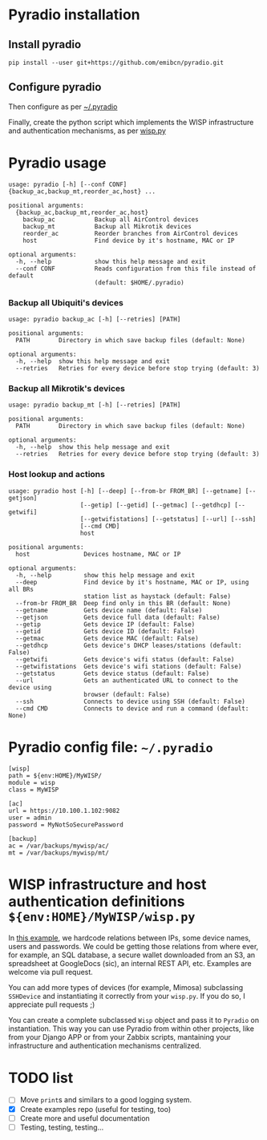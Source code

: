# Pyradio installation
## Install pyradio
```shell
pip install --user git+https://github.com/emibcn/pyradio.git
```

## Configure pyradio
Then configure as per [~/.pyradio](#pyradio-config-file-pyradio)

Finally, create the python script which implements the WISP infrastructure and authentication
mechanisms, as per [wisp.py](#wisp-infrastructure-and-host-authentication-definitions-envhomemywispwisppy)

# Pyradio usage
```
usage: pyradio [-h] [--conf CONF] {backup_ac,backup_mt,reorder_ac,host} ...

positional arguments:
  {backup_ac,backup_mt,reorder_ac,host}
    backup_ac           Backup all AirControl devices
    backup_mt           Backup all Mikrotik devices
    reorder_ac          Reorder branches from AirControl devices
    host                Find device by it's hostname, MAC or IP

optional arguments:
  -h, --help            show this help message and exit
  --conf CONF           Reads configuration from this file instead of default
                        (default: $HOME/.pyradio)
```


### Backup all Ubiquiti's devices
```
usage: pyradio backup_ac [-h] [--retries] [PATH]

positional arguments:
  PATH        Directory in which save backup files (default: None)

optional arguments:
  -h, --help  show this help message and exit
  --retries   Retries for every device before stop trying (default: 3)
```

### Backup all Mikrotik's devices
```
usage: pyradio backup_mt [-h] [--retries] [PATH]

positional arguments:
  PATH        Directory in which save backup files (default: None)

optional arguments:
  -h, --help  show this help message and exit
  --retries   Retries for every device before stop trying (default: 3)
```

### Host lookup and actions
```
usage: pyradio host [-h] [--deep] [--from-br FROM_BR] [--getname] [--getjson]
                    [--getip] [--getid] [--getmac] [--getdhcp] [--getwifi]
                    [--getwifistations] [--getstatus] [--url] [--ssh]
                    [--cmd CMD]
                    host

positional arguments:
  host               Devices hostname, MAC or IP

optional arguments:
  -h, --help         show this help message and exit
  --deep             Find device by it's hostname, MAC or IP, using all BRs
                     station list as haystack (default: False)
  --from-br FROM_BR  Deep find only in this BR (default: None)
  --getname          Gets device name (default: False)
  --getjson          Gets device full data (default: False)
  --getip            Gets device IP (default: False)
  --getid            Gets device ID (default: False)
  --getmac           Gets device MAC (default: False)
  --getdhcp          Gets device's DHCP leases/stations (default: False)
  --getwifi          Gets device's wifi status (default: False)
  --getwifistations  Gets device's wifi stations (default: False)
  --getstatus        Gets device status (default: False)
  --url              Gets an authenticated URL to connect to the device using
                     browser (default: False)
  --ssh              Connects to device using SSH (default: False)
  --cmd CMD          Connects to device and run a command (default: None)
```


# Pyradio config file: `~/.pyradio`
```
[wisp]
path = ${env:HOME}/MyWISP/
module = wisp
class = MyWISP

[ac]
url = https://10.100.1.102:9082
user = admin
password = MyNotSoSecurePassword

[backup]
ac = /var/backups/mywisp/ac/
mt = /var/backups/mywisp/mt/
```

# WISP infrastructure and host authentication definitions `${env:HOME}/MyWISP/wisp.py`
In [this example](/examples/Wisp_1.py), we hardcode relations between IPs, some device names, users and passwords. We could be getting those relations from where ever, for example, an SQL database, a secure wallet downloaded from an S3, an spreadsheet at GoogleDocs (sic), an internal REST API, etc. Examples are welcome via pull request.

You can add more types of devices (for example, Mimosa) subclassing `SSHDevice` and instantiating it correctly from your `wisp.py`. If you do so, I appreciate pull requests ;) 

You can create a complete subclassed `Wisp` object and pass it to `Pyradio` on instantiation. This way you can use Pyradio from within other projects, like from your Django APP or from your Zabbix scripts, mantaining your infrastructure and authentication mechanisms centralized.


# TODO list
- [ ] Move `print`s and similars to a good logging system.
- [x] Create examples repo (useful for testing, too)
- [ ] Create more and useful documentation
- [ ] Testing, testing, testing...
